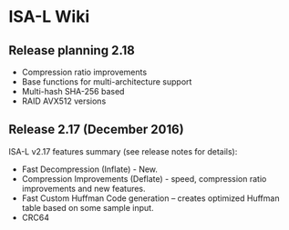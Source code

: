 # ISA-L Wiki

## Release planning 2.18
* Compression ratio improvements
* Base functions for multi-architecture support
* Multi-hash SHA-256 based
* RAID AVX512 versions


## Release 2.17 (December 2016)

ISA-L v2.17 features summary (see release notes for details):
* Fast Decompression (Inflate) - New.
* Compression Improvements (Deflate) - speed, compression ratio improvements and new features.
* Fast Custom Huffman Code generation – creates optimized Huffman table based on some sample input.
* CRC64
